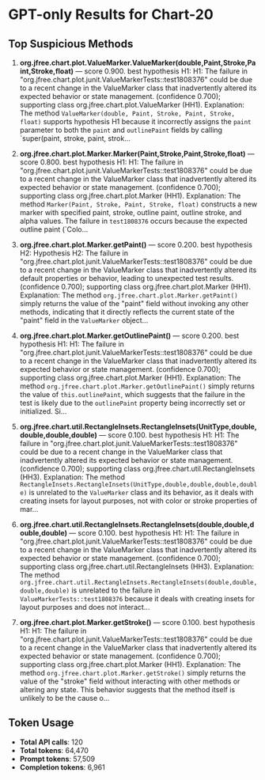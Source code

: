 # GPT-only Results for Chart-20

## Top Suspicious Methods

1. **org.jfree.chart.plot.ValueMarker.ValueMarker(double,Paint,Stroke,Paint,Stroke,float)** — score 0.900. best hypothesis H1: H1: The failure in "org.jfree.chart.plot.junit.ValueMarkerTests::test1808376" could be due to a recent change in the ValueMarker class that inadvertently altered its expected behavior or state management. (confidence 0.700); supporting class org.jfree.chart.plot.ValueMarker (HH1).
    Explanation: The method `ValueMarker(double, Paint, Stroke, Paint, Stroke, float)` supports hypothesis H1 because it incorrectly assigns the `paint` parameter to both the `paint` and `outlinePaint` fields by calling `super(paint, stroke, paint, strok...

2. **org.jfree.chart.plot.Marker.Marker(Paint,Stroke,Paint,Stroke,float)** — score 0.800. best hypothesis H1: H1: The failure in "org.jfree.chart.plot.junit.ValueMarkerTests::test1808376" could be due to a recent change in the ValueMarker class that inadvertently altered its expected behavior or state management. (confidence 0.700); supporting class org.jfree.chart.plot.Marker (HH1).
    Explanation: The method `Marker(Paint, Stroke, Paint, Stroke, float)` constructs a new marker with specified paint, stroke, outline paint, outline stroke, and alpha values. The failure in `test1808376` occurs because the expected outline paint (`Colo...

3. **org.jfree.chart.plot.Marker.getPaint()** — score 0.200. best hypothesis H2: Hypothesis H2: The failure in "org.jfree.chart.plot.junit.ValueMarkerTests::test1808376" could be due to a recent change in the ValueMarker class that inadvertently altered its default properties or behavior, leading to unexpected test results. (confidence 0.700); supporting class org.jfree.chart.plot.Marker (HH1).
    Explanation: The method `org.jfree.chart.plot.Marker.getPaint()` simply returns the value of the "paint" field without invoking any other methods, indicating that it directly reflects the current state of the "paint" field in the `ValueMarker` object...

4. **org.jfree.chart.plot.Marker.getOutlinePaint()** — score 0.200. best hypothesis H1: H1: The failure in "org.jfree.chart.plot.junit.ValueMarkerTests::test1808376" could be due to a recent change in the ValueMarker class that inadvertently altered its expected behavior or state management. (confidence 0.700); supporting class org.jfree.chart.plot.Marker (HH1).
    Explanation: The method `org.jfree.chart.plot.Marker.getOutlinePaint()` simply returns the value of `this.outlinePaint`, which suggests that the failure in the test is likely due to the `outlinePaint` property being incorrectly set or initialized. Si...

5. **org.jfree.chart.util.RectangleInsets.RectangleInsets(UnitType,double,double,double,double)** — score 0.100. best hypothesis H1: H1: The failure in "org.jfree.chart.plot.junit.ValueMarkerTests::test1808376" could be due to a recent change in the ValueMarker class that inadvertently altered its expected behavior or state management. (confidence 0.700); supporting class org.jfree.chart.util.RectangleInsets (HH3).
    Explanation: The method `RectangleInsets.RectangleInsets(UnitType,double,double,double,double)` is unrelated to the `ValueMarker` class and its behavior, as it deals with creating insets for layout purposes, not with color or stroke properties of mar...

6. **org.jfree.chart.util.RectangleInsets.RectangleInsets(double,double,double,double)** — score 0.100. best hypothesis H1: H1: The failure in "org.jfree.chart.plot.junit.ValueMarkerTests::test1808376" could be due to a recent change in the ValueMarker class that inadvertently altered its expected behavior or state management. (confidence 0.700); supporting class org.jfree.chart.util.RectangleInsets (HH3).
    Explanation: The method `org.jfree.chart.util.RectangleInsets.RectangleInsets(double,double,double,double)` is unrelated to the failure in `ValueMarkerTests::test1808376` because it deals with creating insets for layout purposes and does not interact...

7. **org.jfree.chart.plot.Marker.getStroke()** — score 0.100. best hypothesis H1: H1: The failure in "org.jfree.chart.plot.junit.ValueMarkerTests::test1808376" could be due to a recent change in the ValueMarker class that inadvertently altered its expected behavior or state management. (confidence 0.700); supporting class org.jfree.chart.plot.Marker (HH1).
    Explanation: The method `org.jfree.chart.plot.Marker.getStroke()` simply returns the value of the "stroke" field without interacting with other methods or altering any state. This behavior suggests that the method itself is unlikely to be the cause o...


## Token Usage

- **Total API calls**: 120
- **Total tokens**: 64,470
- **Prompt tokens**: 57,509
- **Completion tokens**: 6,961
